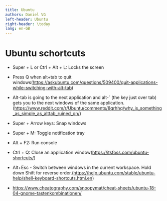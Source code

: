 ```yaml
---
title: Ubuntu
authors: Daniel VG
left-header: Ubuntu
right-header: \today
lang: en-GB
---
```


# Ubuntu schortcuts

* Super + L or Ctrl + Alt + L: Locks the screen
* Press Q when alt+tab to quit windows(<https://askubuntu.com/questions/509400/quit-applications-while-switching-with-alt-tab>)
* Alt-tab is going to the next application and alt-` (the key just over tab) gets you to the next windows of the same application. (<https://www.reddit.com/r/Ubuntu/comments/8qrhhq/why_is_something_as_simple_as_alttab_ruined_on/>)
* Super + Arrow keys: Snap windows
* Super + M: Toggle notification tray
* Alt + F2: Run console
* Ctrl + Q: Close an application window(<https://itsfoss.com/ubuntu-shortcuts/>)
* Alt+Esc - Switch between windows in the current workspace. Hold down Shift for reverse order.(<https://help.ubuntu.com/stable/ubuntu-help/shell-keyboard-shortcuts.html.en>)

* <https://www.cheatography.com/snoopymat/cheat-sheets/ubuntu-18-04-gnome-tastenkombinationen/>

 


